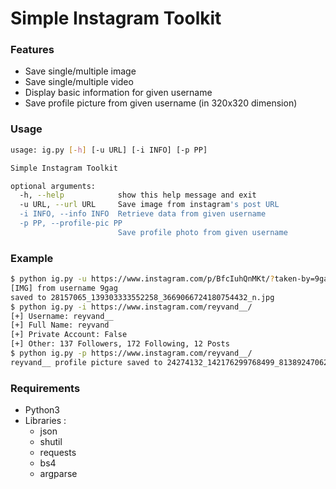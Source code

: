 
# Simple Instagram Toolkit

### Features
- Save single/multiple image
- Save single/multiple video
- Display basic information for given username
- Save profile picture from given username (in 320x320 dimension)

### Usage
```sh
usage: ig.py [-h] [-u URL] [-i INFO] [-p PP]

Simple Instagram Toolkit

optional arguments:
  -h, --help            show this help message and exit
  -u URL, --url URL     Save image from instagram's post URL
  -i INFO, --info INFO  Retrieve data from given username
  -p PP, --profile-pic PP
                        Save profile photo from given username
```

### Example
```sh
$ python ig.py -u https://www.instagram.com/p/BfcIuhQnMKt/?taken-by=9gag
[IMG] from username 9gag
saved to 28157065_139303333552258_3669066724180754432_n.jpg
$ python ig.py -i https://www.instagram.com/reyvand__/
[+] Username: reyvand__
[+] Full Name: reyvand
[+] Private Account: False
[+] Other: 137 Followers, 172 Following, 12 Posts
$ python ig.py -p https://www.instagram.com/reyvand__/
reyvand__ profile picture saved to 24274132_142176299768499_8138924706221785088_n.jpg
```

### Requirements
* Python3
* Libraries :
  * json
  * shutil
  * requests
  * bs4
  * argparse
